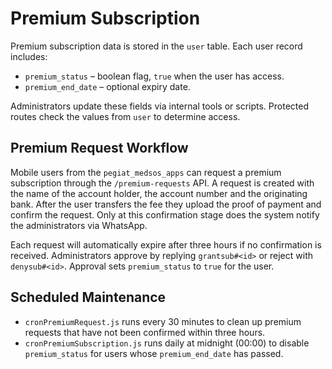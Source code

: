 # Premium Subscription

Premium subscription data is stored in the `user` table.
Each user record includes:

- `premium_status` – boolean flag, `true` when the user has access.
- `premium_end_date` – optional expiry date.

Administrators update these fields via internal tools or scripts. Protected
routes check the values from `user` to determine access.

## Premium Request Workflow

Mobile users from the `pegiat_medsos_apps` can request a premium
subscription through the `/premium-requests` API. A request is created with the
name of the account holder, the account number and the originating bank. After
the user transfers the fee they upload the proof of payment and confirm the
request. Only at this confirmation stage does the system notify the
administrators via WhatsApp.

Each request will automatically expire after three hours if no confirmation is
received. Administrators approve by replying `grantsub#<id>` or reject with
`denysub#<id>`. Approval sets `premium_status` to `true` for the user.

## Scheduled Maintenance

- `cronPremiumRequest.js` runs every 30 minutes to clean up premium requests that have not been confirmed within three hours.
- `cronPremiumSubscription.js` runs daily at midnight (00:00) to disable `premium_status` for users whose `premium_end_date` has passed.
